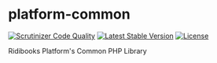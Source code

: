 # platform-common

[![Scrutinizer Code Quality](https://scrutinizer-ci.com/g/ridibooks/platform-common/badges/quality-score.png?b=master)](https://scrutinizer-ci.com/g/ridibooks/platform-common/?branch=master)
[![Latest Stable Version](https://poser.pugx.org/ridibooks/platform-common/version)](https://packagist.org/packages/ridibooks/platform-common)
[![License](https://poser.pugx.org/ridibooks/platform-common/license)](https://packagist.org/packages/ridibooks/platform-common)

Ridibooks Platform's Common PHP Library

